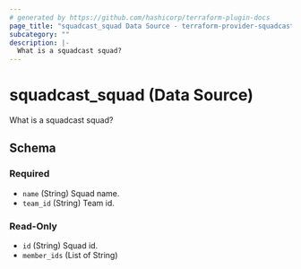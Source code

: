 ```yaml
---
# generated by https://github.com/hashicorp/terraform-plugin-docs
page_title: "squadcast_squad Data Source - terraform-provider-squadcast-new"
subcategory: ""
description: |-
  What is a squadcast squad?
---
```


# squadcast_squad (Data Source)

What is a squadcast squad?



<!-- schema generated by tfplugindocs -->
## Schema

### Required

- `name` (String) Squad name.
- `team_id` (String) Team id.

### Read-Only

- `id` (String) Squad id.
- `member_ids` (List of String)


